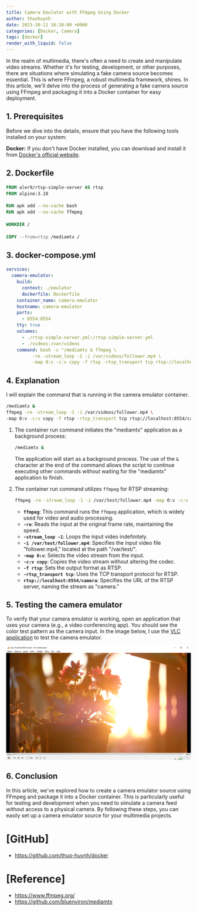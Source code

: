 ```yaml
---
title: Camera Emulator with FFmpeg Using Docker
author: thuohuynh
date: 2023-10-11 16:10:00 +0900
categories: [Docker, Camera]
tags: [docker]
render_with_liquid: false
---
```


In the realm of multimedia, there's often a need to create and manipulate video streams. Whether it's for testing, development, or other purposes, there are situations where simulating a fake camera source becomes essential. This is where FFmpeg, a robust multimedia framework, shines. In this article, we'll delve into the process of generating a fake camera source using FFmpeg and packaging it into a Docker container for easy deployment.

## 1. Prerequisites

Before we dive into the details, ensure that you have the following tools installed on your system:

**Docker:** If you don't have Docker installed, you can download and install it from [Docker's official website](https://www.docker.com/get-started).

## 2. Dockerfile

```Dockerfile
FROM aler9/rtsp-simple-server AS rtsp
FROM alpine:3.18

RUN apk add --no-cache bash
RUN apk add --no-cache ffmpeg

WORKDIR /

COPY --from=rtsp /mediamtx /
```

## 3. docker-compose.yml

```yaml
services:
  camera-emulator:
    build:
      context: ./emulator
      dockerfile: Dockerfile
    container_name: camera-emulator
    hostname: camera-emulator
    ports:
      - 8554:8554
    tty: true
    volumes:
      - ./rtsp-simple-server.yml:/rtsp-simple-server.yml
      - ./videos:/var/videos
    command: bash -c "/mediamtx & ffmpeg \
          -re -stream_loop -1 -i /var/videos/follower.mp4 \
          -map 0:v -c:v copy -f rtsp -rtsp_transport tcp rtsp://localhost:8554/camera"
```
 
## 4. Explanation

I will explain the command that is running in the camera emulator container.

```bash
/mediamtx & 
ffmpeg -re -stream_loop -1 -i /var/videos/follower.mp4 \
-map 0:v -c:v copy -f rtsp -rtsp_transport tcp rtsp://localhost:8554/camera
```

1. The container run command initiates the "mediamtx" application as a background process:

   ```bash
   /mediamtx &
   ```

   The application will start as a background process. The use of the `&` character at the end of the command allows the script to continue executing other commands without waiting for the "mediamtx" application to finish.

2. The container run command utilizes `ffmpeg` for RTSP streaming:

   ```bash
   ffmpeg -re -stream_loop -1 -i /var/test/follower.mp4 -map 0:v -c:v copy -f rtsp -rtsp_transport tcp rtsp://localhost:8554/camera
   ```
   
   - **`ffmpeg`**: This command runs the `ffmpeg` application, which is widely used for video and audio processing.
   - **`-re`**: Reads the input at the original frame rate, maintaining the speed.
   - **`-stream_loop -1`**: Loops the input video indefinitely.
   - **`-i /var/test/follower.mp4`**: Specifies the input video file "follower.mp4," located at the path "/var/test/".
   - **`-map 0:v`**: Selects the video stream from the input.
   - **`-c:v copy`**: Copies the video stream without altering the codec.
   - **`-f rtsp`**: Sets the output format as RTSP.
   - **`-rtsp_transport tcp`**: Uses the TCP transport protocol for RTSP.
   - **`rtsp://localhost:8554/camera`**: Specifies the URL of the RTSP server, naming the stream as "camera."

## 5. Testing the camera emulator

To verify that your camera emulator is working, open an application that uses your camera (e.g., a video conferencing app). You should see the color test pattern as the camera input. In the image below, I use the [VLC application](https://www.videolan.org/vlc/download-windows.eng.html) to test the camera emulator.

![Camera Emulator](/assets/img/docker/camera/camera.png)

## 6. Conclusion

In this article, we've explored how to create a camera emulator source using FFmpeg and package it into a Docker container. This is particularly useful for testing and development when you need to simulate a camera feed without access to a physical camera. By following these steps, you can easily set up a camera emulator source for your multimedia projects.

# [GitHub]
- <https://github.com/thuo-huynh/docker>

# [Reference]
- <https://www.ffmpeg.org/>
- <https://github.com/bluenviron/mediamtx>